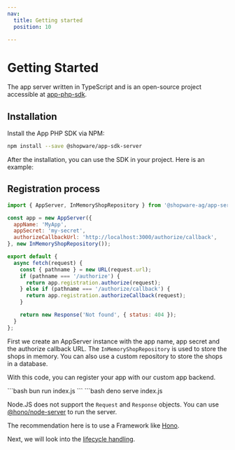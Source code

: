 ```yaml
---
nav:
  title: Getting started
  position: 10

---
```


# Getting Started

The app server written in TypeScript and is an open-source project accessible at [app-php-sdk](https://github.com/shopware/app-sdk-js).

## Installation

Install the App PHP SDK via NPM:

```bash
npm install --save @shopware/app-sdk-server
```

After the installation, you can use the SDK in your project. Here is an example:

## Registration process

```js
import { AppServer, InMemoryShopRepository } from '@shopware-ag/app-server-sdk'

const app = new AppServer({
  appName: 'MyApp',
  appSecret: 'my-secret',
  authorizeCallbackUrl: 'http://localhost:3000/authorize/callback',
}, new InMemoryShopRepository());

export default {
  async fetch(request) {
    const { pathname } = new URL(request.url);
    if (pathname === '/authorize') {
      return app.registration.authorize(request);
    } else if (pathname === '/authorize/callback') {
      return app.registration.authorizeCallback(request);
    }

    return new Response('Not found', { status: 404 });
  }
};
```

First we create an AppServer instance with the app name, app secret and the authorize callback URL. The `InMemoryShopRepository` is used to store the shops in memory. You can also use a custom repository to store the shops in a database.

With this code, you can register your app with our custom app backend.

<Tabs>

<Tab title="Bun">
```bash
bun run index.js
```
</Tab>

<Tab title="Deno">
```bash
deno serve index.js
</Tab>

<Tab title="Node.js">

Node.JS does not support the `Request` and `Response` objects. You can use [@hono/node-server](https://github.com/honojs/node-server) to run the server.

The recommendation here is to use a Framework like [Hono](https://hono.dev/).

</Tab>

</Tabs>

Next, we will look into the [lifecycle handling](./02-lifecycle).
